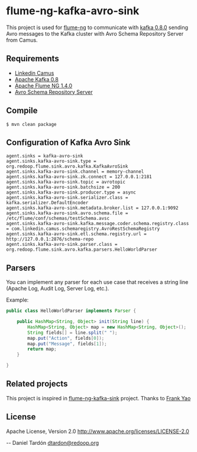 flume-ng-kafka-avro-sink
================

This project is used for [flume-ng](https://github.com/apache/flume) to communicate with [kafka 0.8.0](http://kafka.apache.org/08/quickstart.html) sending Avro messages to the Kafka cluster with Avro Schema Repository Server from Camus.

Requirements
------------
- [Linkedin Camus](https://github.com/linkedin/camus)
- [Apache Kafka 0.8](https://github.com/apache/kafka)
- [Apache Flume NG 1.4.0](https://github.com/apache/flume)
- [Avro Schema Repository Server](https://github.com/buildoop/avro-schema-repo)

Compile
---------
    $ mvn clean package

Configuration of Kafka Avro Sink
----------

    agent.sinks = kafka-avro-sink
    agent.sinks.kafka-avro-sink.type = org.redoop.flume.sink.avro.kafka.KafkaAvroSink
    agent.sinks.kafka-avro-sink.channel = memory-channel
    agent.sinks.kafka-avro-sink.zk.connect = 127.0.0.1:2181
    agent.sinks.kafka-avro-sink.topic = avrotopic
    agent.sinks.kafka-avro-sink.batchsize = 200
    agent.sinks.kafka-avro-sink.producer.type = async
    agent.sinks.kafka-avro-sink.serializer.class = kafka.serializer.DefaultEncoder
    agent.sinks.kafka-avro-sink.metadata.broker.list = 127.0.0.1:9092
    agent.sinks.kafka-avro-sink.avro.schema.file = /etc/flume/conf/schemas/testSchema.avsc
    agent.sinks.kafka-avro-sink.kafka.message.coder.schema.registry.class = com.linkedin.camus.schemaregistry.AvroRestSchemaRegistry
    agent.sinks.kafka-avro-sink.etl.schema.registry.url = http://127.0.0.1:2876/schema-repo
    agent.sinks.kafka-avro-sink.parser.class = org.redoop.flume.sink.avro.kafka.parsers.HelloWorldParser

Parsers
---------
You can implement any parser for each use case that receives a string line (Apache Log, Audit Log, Server Log, etc.). 

Example:

```java
public class HelloWorldParser implements Parser {

	public HashMap<String, Object> init(String line) {
		HashMap<String, Object> map = new HashMap<String, Object>();
		String fields[] = line.split(" ");
		map.put("Action", fields[0]);
		map.put("Message", fields[1]);
		return map;
	}

}
```

Related projects
---------

This project is inspired in [flume-ng-kafka-sink](https://github.com/baniuyao/flume-ng-kafka-sink) project. Thanks to [Frank Yao](https://github.com/baniuyao)

License
-------
Apache License, Version 2.0
http://www.apache.org/licenses/LICENSE-2.0

--
Daniel Tardón <dtardon@redoop.org>
